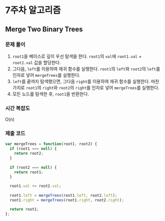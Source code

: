 # 7주차 알고리즘
## Merge Two Binary Trees
### 문제 풀이
1. `root1`을 베이스로 깊이 우선 탐색을 한다. `root1`의 `val`에 `root1.val` + `root2.val` 값을 할당한다.
2. 그다음, `left`를 이용하여 재귀 함수를 실행한다. `root1`의 `left`와 `root2`의 `left`를 인자로 넣어 `mergeTrees`를 실행한다.
3. `left`를 끝까지 탐색했으면, 그다음 `right`를 이용하여 재귀 함수를 실행한다. 마찬가지로 `root1`의 `right`와 `root2`의 `right`를 인자로 넣어 `mergeTrees`를 실행한다.
4. 모든 노드를 탐색한 후, `root1`을 반환한다.

### 시간 복잡도
O(n)

### 제출 코드
```javascript
var mergeTrees = function(root1, root2) {
  if (root1 === null) {
    return root2;
  }
  
  if (root2 === null) {
    return root1;
  }
  
  root1.val += root2.val;
  
  root1.left = mergeTrees(root1.left, root2.left);
  root1.right = mergeTrees(root1.right, root2.right);

  return root1;
};
```

